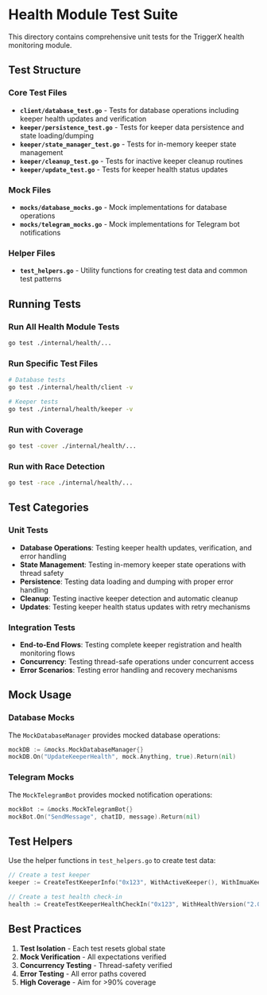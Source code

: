 # Health Module Test Suite

This directory contains comprehensive unit tests for the TriggerX health monitoring module.

## Test Structure

### Core Test Files

- **`client/database_test.go`** - Tests for database operations including keeper health updates and verification
- **`keeper/persistence_test.go`** - Tests for keeper data persistence and state loading/dumping
- **`keeper/state_manager_test.go`** - Tests for in-memory keeper state management
- **`keeper/cleanup_test.go`** - Tests for inactive keeper cleanup routines
- **`keeper/update_test.go`** - Tests for keeper health status updates

### Mock Files

- **`mocks/database_mocks.go`** - Mock implementations for database operations
- **`mocks/telegram_mocks.go`** - Mock implementations for Telegram bot notifications

### Helper Files

- **`test_helpers.go`** - Utility functions for creating test data and common test patterns

## Running Tests

### Run All Health Module Tests
```bash
go test ./internal/health/...
```

### Run Specific Test Files
```bash
# Database tests
go test ./internal/health/client -v

# Keeper tests
go test ./internal/health/keeper -v
```

### Run with Coverage
```bash
go test -cover ./internal/health/...
```

### Run with Race Detection
```bash
go test -race ./internal/health/...
```

## Test Categories

### Unit Tests
- **Database Operations**: Testing keeper health updates, verification, and error handling
- **State Management**: Testing in-memory keeper state operations with thread safety
- **Persistence**: Testing data loading and dumping with proper error handling
- **Cleanup**: Testing inactive keeper detection and automatic cleanup
- **Updates**: Testing keeper health status updates with retry mechanisms

### Integration Tests
- **End-to-End Flows**: Testing complete keeper registration and health monitoring flows
- **Concurrency**: Testing thread-safe operations under concurrent access
- **Error Scenarios**: Testing error handling and recovery mechanisms

## Mock Usage

### Database Mocks
The `MockDatabaseManager` provides mocked database operations:
```go
mockDB := &mocks.MockDatabaseManager{}
mockDB.On("UpdateKeeperHealth", mock.Anything, true).Return(nil)
```

### Telegram Mocks
The `MockTelegramBot` provides mocked notification operations:
```go
mockBot := &mocks.MockTelegramBot{}
mockBot.On("SendMessage", chatID, message).Return(nil)
```

## Test Helpers

Use the helper functions in `test_helpers.go` to create test data:

```go
// Create a test keeper
keeper := CreateTestKeeperInfo("0x123", WithActiveKeeper(), WithImuaKeeper())

// Create a test health check-in
health := CreateTestKeeperHealthCheckIn("0x123", WithHealthVersion("2.0.0"))
```

## Best Practices

1. **Test Isolation** - Each test resets global state
2. **Mock Verification** - All expectations verified  
3. **Concurrency Testing** - Thread-safety verified
4. **Error Testing** - All error paths covered
5. **High Coverage** - Aim for >90% coverage
